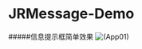 # JRMessage-Demo
#####信息提示框简单效果
![(App01)](http://images2015.cnblogs.com/blog/757453/201512/757453-20151229224608510-977962469.gif)


